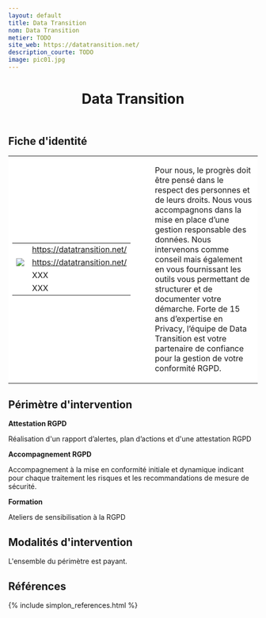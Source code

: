 ```yaml
---
layout: default
title: Data Transition
nom: Data Transition
metier: TODO
site_web: https://datatransition.net/
description_courte: TODO
image: pic01.jpg
---
```


<header>
	<h1> Data Transition </h1>
</header>

<div class="main">
	<h2> Fiche d'identité </h2>
	<table style="border-collapse: collapse;">
		<tr style="border: none; background-color:#FFFFFF;">
			<td style="border: none; background-color:#FFFFFF;width:20%;height:80%;">
				<div class="fiche_contact" style="">
					<table style="border-collapse: collapse;">
						<tr class="site_web" style="border: none; background-color:#FFFFFF;">
							<td style="border: none;">
								<img src="" class="fiche_icone"/>
							</td>
							<td style="border: none;">
								<a href="https://datatransition.net">https://datatransition.net/</a>
							</td>
						</tr>
						<tr class="contact" style="border: none; background-color:#FFFFFF;">
							<td style="border: none;display: table-cell;">
								<img src="{{site.url}}{{site.baseurl}}/images/email_icon.png" class="image" style="max-width:150%;vertical-align: middle;"/>
							</td>
							<td style="border: none;">
								<a href="via formulaire"> https://datatransition.net/</a>
							</td>
						</tr>
						<tr class="telephone" style="border: none; background-color:#FFFFFF;">
							<td style="border: none;">
								<img src="" class="fiche_icone"/>
							</td>
							<td style="border: none;">
								XXX
							</td>
						</tr>
						<tr class="zone" style="border: none; background-color:#FFFFFF;">
							<td style="border: none;">
								<img src="" class="fiche_icone"/>
							</td>
							<td style="border: none;">
								XXX
							</td>
						</tr>
					</table>
				</div>
			</td>
			<td style="width:10%;"/>
			<td style="background-color:#FFFFFF; width:60%;">
				<div class="fiche_identite">
					<p style="font-weight:normal;">
					Pour nous, le progrès doit être pensé dans le respect des personnes et de leurs droits. Nous vous accompagnons dans la mise en place d’une gestion responsable des données. Nous intervenons comme conseil mais également en vous fournissant les outils vous permettant de structurer et de documenter votre démarche. Forte de 15 ans d’expertise en Privacy, l’équipe de Data Transition est votre partenaire de confiance pour la gestion de votre conformité RGPD.
					</p>
				</div>
			</td>
		</tr>
	</table>
	<div class="perimetre_intervention">
		<h2> Périmètre d'intervention </h2>
		<strong>Attestation RGPD</strong>
		<p> Réalisation d'un rapport d’alertes, plan d’actions et d'une attestation RGPD</p>
		<strong>Accompagnement RGPD</strong>
		<p>Accompagnement à la mise en conformité initiale et dynamique indicant pour chaque traitement les risques et les recommandations de mesure de sécurité.</p>
		<strong>Formation</strong>
		<p>Ateliers de sensibilisation à la RGPD</p>
	</div>
	<div class="modalite_intervention">
		<h2> Modalités d'intervention </h2>
		<p> L'ensemble du périmètre est payant.  </p>
	</div>
</div>
<footer class="references">
	<h2> Références </h2>
	{% include simplon_references.html %}
</footer>

